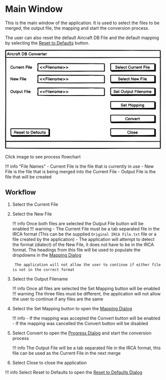 # Main Window

This is the main window of the application. It is used to select the files to be merged, the output file, the mapping and start the conversion process.

The user can also reset the default Aircraft DB File and the default mapping by selecting the [Reset to Defaults](reset_to_defaults_dialog.md) button.

[![Main Window](../Design/Main%20Window.png)](../flowcharts/main_window.md)

Click image to see process flowchart

!!! info "File Names"
    - Current File is the file that is currently in use
    - New File is the file that is being merged into the Current File
    - Output File is the file that will be created

## Workflow

1. Select the Current File
2. Select the New File

    !!! info
        Once both files are selected the Output File button will be enabled
    !!! warning
        - The Current File must be a tab separated file in the IRCA format (This can be the supplied `Original IRCA File.txt` file or a file created by the application)
        - The application will attempt to detect the format (dialect) of the New File, it does not have to be in the IRCA format. The headings from this file will be used to populate the dropdowns in the [Mapping Dialog](mapping_dialog.md)

        The application will not allow the user to continue if either file is not in the correct format

3. Select the Output Filename

    !!! info
        Once all files are selected the Set Mapping button will be enabled
    !!! warning
        The three files must be different, the application will not allow the user to continue if any files are the same

4. Select the Set Mapping button to open the [Mapping Dialog](mapping_dialog.md)

    !!! info
        - If the mapping was accepted the Convert button will be enabled
        - If the mapping was cancelled the Convert button will be disabled

5. Select Convert to open the [Progress Dialog](progress_dialog.md) and start the conversion process

    !!! info
        The Output File will be a tab separated file in the IRCA format, this file can be used as the Current File in the next merge

6. Select Close to close the application

!!! info
    Select Reset to Defaults to open the [Reset to Defaults Dialog](reset_to_defaults_dialog.md)